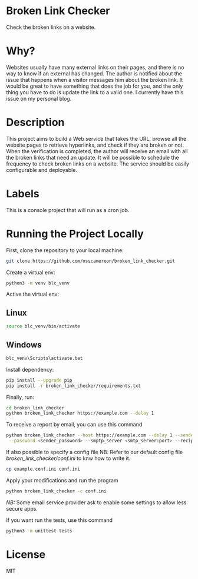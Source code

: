 # Broken Link Checker
Check the broken links on a website.

# Why?
Websites usually have many external links on their pages, and there is no way to know if an external has changed. The author is notified about the issue that happens when a visitor messages him about the broken link. It would be great to have something that does the job for you, and the only thing you have to do is update the link to a valid one. I currently have this issue on my personal blog.

# Description
This project aims to build a Web service that takes the URL, browse all the website pages to retrieve hyperlinks, and check if they are broken or not. When the verification is completed, the author will receive an email with all the broken links that need an update. It will be possible to schedule the frequency to check broken links on a website. The service should be easily configurable and deployable.

# Labels
This is a console project that will run as a cron job.

# Running the Project Locally

First, clone the repository to your local machine:

```bash
git clone https://github.com/osscameroon/broken_link_checker.git
```

Create a virtual env:

```bash
python3 -m venv blc_venv
```

Active the virtual env:
## Linux
```bash
source blc_venv/bin/activate
```
## Windows
```cmd
blc_venv\Scripts\activate.bat
```

Install dependency:

```bash
pip install --upgrade pip
pip install -r broken_link_checker/requirements.txt
```

Finally, run:

```bash
cd broken_link_checker
python broken_link_checker https://example.com --delay 1
```

To receive a report by email, you can use this command

```bash
python broken_link_checker --host https://example.com --delay 1 --sender <sender_email_address>\
 --password <sender_password> --smptp_server <smtp_server:port> --recipient <recipient_email_address>
```

If also possible to specify a config file
NB: Refer to our default config file *broken_link_checker/conf.ini* to knw how to write it.
```bash
cp example.conf.ini conf.ini
```

Apply your modifications and run the program
```bash
python broken_link_checker -c conf.ini
```

*NB:* Some email service provider ask to enable some settings to allow less secure apps. 

If you want run the tests, use this command

```bash
python3 -m unittest tests
```

# License
MIT
